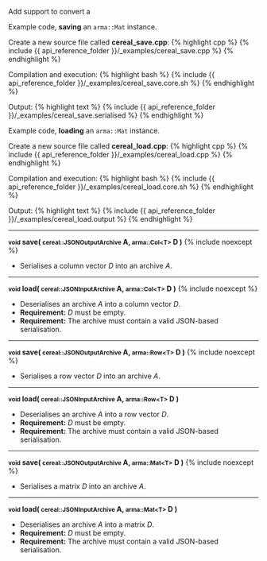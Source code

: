 Add support to convert a 

Example code, **saving** an `arma::Mat` instance.

Create a new source file called **cereal\_save.cpp**:
{% highlight cpp %}
{% include {{ api_reference_folder }}/_examples/cereal_save.cpp %}
{% endhighlight %}

Compilation and execution:
{% highlight bash %}
{% include {{ api_reference_folder }}/_examples/cereal_save.core.sh %}
{% endhighlight %}

Output:
{% highlight text %}
{% include {{ api_reference_folder }}/_examples/cereal_save.serialised %}
{% endhighlight %}

Example code, **loading** an `arma::Mat` instance.

Create a new source file called **cereal\_load.cpp**:
{% highlight cpp %}
{% include {{ api_reference_folder }}/_examples/cereal_load.cpp %}
{% endhighlight %}

Compilation and execution:
{% highlight bash %}
{% include {{ api_reference_folder }}/_examples/cereal_load.core.sh %}
{% endhighlight %}

Output:
{% highlight text %}
{% include {{ api_reference_folder }}/_examples/cereal_load.output %}
{% endhighlight %}

---
**<small>void</small> save( <small>cereal::JSONOutputArchive</small> A, <small>arma::Col&lt;T&gt;</small> D )** {% include noexcept %}

- Serialises a column vector *D* into an archive *A*.

---
**<small>void</small> load( <small>cereal::JSONInputArchive</small> A, <small>arma::Col&lt;T&gt;</small> D )** {% include noexcept %}

- Deserialises an archive *A* into a column vector *D*.
- **Requirement:** *D* must be empty.
- **Requirement:** The archive must contain a valid JSON-based serialisation.

---
**<small>void</small> save( <small>cereal::JSONOutputArchive</small> A, <small>arma::Row&lt;T&gt;</small> D )** {% include noexcept %}

- Serialises a row vector *D* into an archive *A*.

---
**<small>void</small> load( <small>cereal::JSONInputArchive</small> A, <small>arma::Row&lt;T&gt;</small> D )**

- Deserialises an archive *A* into a row vector *D*.
- **Requirement:** *D* must be empty.
- **Requirement:** The archive must contain a valid JSON-based serialisation.

---
**<small>void</small> save( <small>cereal::JSONOutputArchive</small> A, <small>arma::Mat&lt;T&gt;</small> D )** {% include noexcept %}

- Serialises a matrix *D* into an archive *A*.

---
**<small>void</small> load( <small>cereal::JSONInputArchive</small> A, <small>arma::Mat&lt;T&gt;</small> D )**

- Deserialises an archive *A* into a matrix *D*.
- **Requirement:** *D* must be empty.
- **Requirement:** The archive must contain a valid JSON-based serialisation.